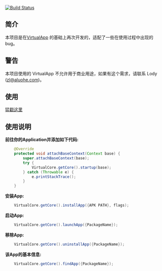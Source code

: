[![Build Status](https://travis-ci.org/android-hacker/VirtualXposed.svg?branch=exposed)](https://travis-ci.org/android-hacker/VirtualXposed)

简介
-----
本项目是在[VirtualApp](https://github.com/asLody/VirtualApp) 的基础上再次开发的，适配了一些在使用过程中出现的bug。

警告
-------
本项目使用的 VirtualApp 不允许用于商业用途，如果有这个需求，请联系 Lody (zl@aluohe.com)。

使用
----------

[猛戳这里](CHINESE.md "中文")

使用说明
----------

**前往你的Application并添加如下代码:**

```java
    @Override
    protected void attachBaseContext(Context base) {
        super.attachBaseContext(base);
        try {
            VirtualCore.getCore().startup(base);
        } catch (Throwable e) {
            e.printStackTrace();
        }
    }
```

**安装App:**

```java
    VirtualCore.getCore().installApp({APK PATH}, flags);
```

**启动App:**

```java
    VirtualCore.getCore().launchApp({PackageName});
```

**移除App:**

```java
    VirtualCore.getCore().uninstallApp({PackageName});
```

**该App的基本信息:**

```java
    VirtualCore.getCore().findApp({PackageName});
```
